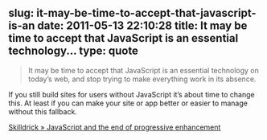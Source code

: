 slug: it-may-be-time-to-accept-that-javascript-is-an
date: 2011-05-13 22:10:28
title: It may be time to accept that JavaScript is an essential technology...
type: quote
---

> It may be time to accept that JavaScript is an essential technology on today’s web, and stop trying to make everything work in its absence.

If you still build sites for users without JavaScript it’s about time to change this. At least if you can make your site or app better or easier to manage without this fallback.

 [Skilldrick » JavaScript and the end of progressive enhancement](http://skilldrick.co.uk/2011/05/javascript-and-the-end-of-progressive-enhancement/)
